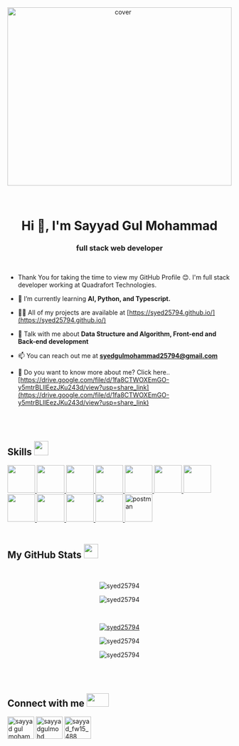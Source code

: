 <div align="center">
<img width="100%" height = "400px" src="https://agencypartner.com/wp-content/uploads/2022/05/91382-web-development.gif" alt="cover" />
</div>

</br>
</br>

<h1 align="center">Hi 👋, I'm Sayyad Gul Mohammad</h1>
<h3 align="center">full stack web developer</h3>

 </br>
 
- Thank You for taking the time to view my GitHub Profile :blush:. I'm full stack developer working at Quadrafort Technologies.

- 🌱 I’m currently learning **AI, Python, and Typescript.**

- 👨‍💻 All of my projects are available at [https://syed25794.github.io/](https://syed25794.github.io/)

- 💬 Talk with me about **Data Structure and Algorithm, Front-end and Back-end development**

- 📫 You can reach out me at **syedgulmohammad25794@gmail.com**

- 📄 Do you want to know more about me? Click here.. [https://drive.google.com/file/d/1fa8CTWOXEmGO-y5mtrBLlIEezJKu243d/view?usp=share_link](https://drive.google.com/file/d/1fa8CTWOXEmGO-y5mtrBLlIEezJKu243d/view?usp=share_link)


</br>
</br>


<h2> Skills <img src = "https://upload.wikimedia.org/wikipedia/commons/5/55/Tool_animated.gif?20090204212530" width = '32px' height='32px' > </h2>
<a href= 'https://github.com/Syed25794?tab=repositories&q=&type=&language=html&sort=' > <img width ='62px' height='62px' src ='https://img.icons8.com/color/512/html-5.png'> </a>
<a href= 'https://github.com/Syed25794?tab=repositories&q=&type=&language=css&sort=' > <img width ='62px' height='62px' src ='https://img.icons8.com/fluency/512/css3.png'> </a>
<a href= 'https://github.com/Syed25794?tab=repositories&q=&type=&language=javascript&sort=' > <img width ='62px' height='62px' src ='https://img.icons8.com/color/512/javascript.png'> </a>
<a href= 'https://github.com/Syed25794?tab=repositories&q=&type=&language=reactjs&sort=' > <img width ='62px' height='62px' src ='https://img.icons8.com/external-tal-revivo-tritone-tal-revivo/512/external-react-a-javascript-library-for-building-user-interfaces-logo-tritone-tal-revivo.png'> </a>
<a href= 'https://github.com/Syed25794?tab=repositories&q=&type=&language=nodejs&sort=' > <img width ='62px' height='62px' src ='https://img.icons8.com/fluency/512/node-js.png'> </a>
<a href= 'https://github.com/Syed25794?tab=repositories&q=&type=&language=mongodb&sort=' > <img width ='62px' height='62px' src ='https://img.icons8.com/color/512/mongodb.png'> </a>
<a href= 'https://github.com/Syed25794?tab=repositories&q=&type=&language=express&sort=' > <img width ='62px' height='62px' src ='https://img.icons8.com/nolan/512/express-js.png'> </a>
<a href= 'https://github.com/Syed25794?tab=repositories&q=&type=&language=git&sort=' > <img width ='62px' height='62px' src ='https://img.icons8.com/color/512/git.png'> </a>
<a href= 'https://github.com/Syed25794?tab=repositories&q=&type=&language=github&sort=' > <img width ='62px' height='62px' src ='https://img.icons8.com/color/512/github.png'> </a>
<a href= 'https://github.com/Syed25794?tab=repositories&q=&type=&language=python&sort=' > <img width ='62px' height='62px' src ='https://img.icons8.com/color/512/python.png'> </a>
<a href= 'https://github.com/Syed25794?tab=repositories&q=&type=&language=python&sort=' > <img width ='62px' height='62px' src ='https://img.icons8.com/color/512/redis.png'> </a>
<a href="https://postman.com" target="_blank" rel="noreferrer"> <img src="https://www.vectorlogo.zone/logos/getpostman/getpostman-icon.svg" alt="postman" width ='62px' height='62px' /> </a>



</br>
</br>


<h2> My GitHub Stats <img src='https://raw.githubusercontent.com/rahulbanerjee26/githubProfileReadmeGenerator/main/gifs/github.gif' width='32px' height=32px> </h2> 

</br>


   <p align="center"><img  src="https://github-readme-stats.vercel.app/api/top-langs?username=syed25794&show_icons=true&locale=en&layout=compact" alt="syed25794" /></p>

  <p align="center"><img  src="https://github-readme-stats.vercel.app/api?username=syed25794&show_icons=true&locale=en" alt="syed25794" /></p>


</br>

<p align="center"> <a href="https://github.com/ryo-ma/github-profile-trophy"><img src="https://github-profile-trophy.vercel.app/?username=syed25794" alt="syed25794" /></a> </p>
 



  <p align="center"><img src="https://visitor-badge.glitch.me/badge?page_id=Syed25794.Syed25794" alt="syed25794" /></p>

  <p align="center"><img src="https://gpvc.arturio.dev/Syed25794" alt="syed25794" /> </p>
  
  
  
  </br>
</br>

<h2> Connect with me <img src='https://cdn.dribbble.com/users/805609/screenshots/2909157/connection.gif' width="50px" height=30px> </h2>

<p align="left">
<a margin-left="30px" href="https://www.linkedin.com/in/sayyad-gul-mohammad/" target="blank"><img align="center" src="https://img.icons8.com/color/512/linkedin.png" alt="sayyad gul mohammad" height="50" width="60"  /></a>
<a margin-left="30px" href="https://twitter.com/sayyadgulmohd" target="blank"><img align="center" src="https://img.icons8.com/color/512/twitter--v4.png" alt="sayyadgulmohd" height="50" width="60" /></a>
<a margin-left="30px" href="https://www.hackerrank.com/sayyad_fw15_488" target="blank"><img align="center" src="https://img.icons8.com/external-tal-revivo-color-tal-revivo/512/external-hackerrank-is-a-technology-company-that-focuses-on-competitive-programming-logo-color-tal-revivo.png" alt="sayyad_fw15_488" height="50" width="60" /></a>
</p>



